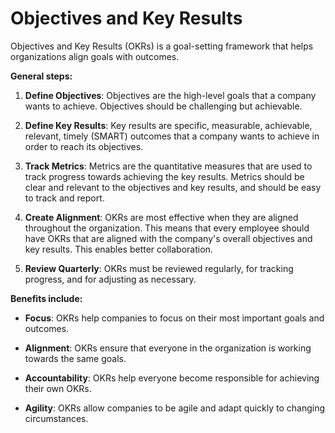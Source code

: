 # Objectives and Key Results

Objectives and Key Results (OKRs) is a goal-setting framework that helps organizations align goals with outcomes.

**General steps:**

1. **Define Objectives**: Objectives are the high-level goals that a company wants to achieve. Objectives should be challenging but achievable.

2. **Define Key Results**: Key results are  specific, measurable, achievable, relevant, timely (SMART) outcomes that a company wants to achieve in order to reach its objectives.

3. **Track Metrics**: Metrics are the quantitative measures that are used to track progress towards achieving the key results. Metrics should be clear and relevant to the objectives and key results, and should be easy to track and report.

4. **Create Alignment**: OKRs are most effective when they are aligned throughout the organization. This means that every employee should have OKRs that are aligned with the company's overall objectives and key results. This enables better collaboration.

5. **Review Quarterly**: OKRs must be reviewed regularly, for tracking progress, and for adjusting as necessary.

**Benefits include:**

* **Focus**: OKRs help companies to focus on their most important goals and outcomes.

* **Alignment**: OKRs ensure that everyone in the organization is working towards the same goals.

* **Accountability**: OKRs help everyone become responsible for achieving their own OKRs.

* **Agility**: OKRs allow companies to be agile and adapt quickly to changing circumstances.